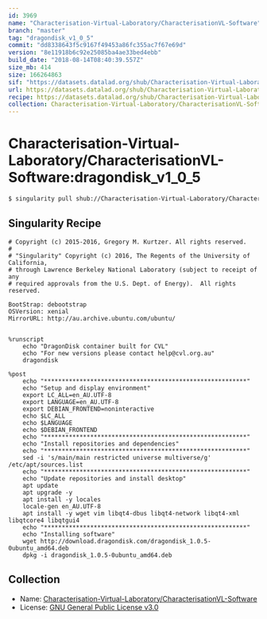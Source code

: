 ```yaml
---
id: 3969
name: "Characterisation-Virtual-Laboratory/CharacterisationVL-Software"
branch: "master"
tag: "dragondisk_v1_0_5"
commit: "dd8338643f5c9167f49453a86fc355ac7f67e69d"
version: "8e11918b6c92e25085ba4ae33bed4ebb"
build_date: "2018-08-14T08:40:39.557Z"
size_mb: 414
size: 166264863
sif: "https://datasets.datalad.org/shub/Characterisation-Virtual-Laboratory/CharacterisationVL-Software/dragondisk_v1_0_5/2018-08-14-dd833864-8e11918b/8e11918b6c92e25085ba4ae33bed4ebb.simg"
url: https://datasets.datalad.org/shub/Characterisation-Virtual-Laboratory/CharacterisationVL-Software/dragondisk_v1_0_5/2018-08-14-dd833864-8e11918b/
recipe: https://datasets.datalad.org/shub/Characterisation-Virtual-Laboratory/CharacterisationVL-Software/dragondisk_v1_0_5/2018-08-14-dd833864-8e11918b/Singularity
collection: Characterisation-Virtual-Laboratory/CharacterisationVL-Software
---
```


# Characterisation-Virtual-Laboratory/CharacterisationVL-Software:dragondisk_v1_0_5

```bash
$ singularity pull shub://Characterisation-Virtual-Laboratory/CharacterisationVL-Software:dragondisk_v1_0_5
```

## Singularity Recipe

```singularity
# Copyright (c) 2015-2016, Gregory M. Kurtzer. All rights reserved.
# 
# "Singularity" Copyright (c) 2016, The Regents of the University of California,
# through Lawrence Berkeley National Laboratory (subject to receipt of any
# required approvals from the U.S. Dept. of Energy).  All rights reserved.

BootStrap: debootstrap
OSVersion: xenial
MirrorURL: http://au.archive.ubuntu.com/ubuntu/


%runscript
    echo "DragonDisk container built for CVL"
    echo "For new versions please contact help@cvl.org.au"
    dragondisk

%post
    echo "*********************************************************"
    echo "Setup and display environment"
    export LC_ALL=en_AU.UTF-8
    export LANGUAGE=en_AU.UTF-8
    export DEBIAN_FRONTEND=noninteractive
    echo $LC_ALL
    echo $LANGUAGE
    echo $DEBIAN_FRONTEND
    echo "*********************************************************"
    echo "Install repositories and dependencies"
    echo "*********************************************************"
    sed -i 's/main/main restricted universe multiverse/g' /etc/apt/sources.list
    echo "*********************************************************"
    echo "Update repositories and install desktop"
    apt update
    apt upgrade -y
    apt install -y locales
    locale-gen en_AU.UTF-8
    apt install -y wget vim libqt4-dbus libqt4-network libqt4-xml libqtcore4 libqtgui4
    echo "*********************************************************"
    echo "Installing software"
    wget http://download.dragondisk.com/dragondisk_1.0.5-0ubuntu_amd64.deb
    dpkg -i dragondisk_1.0.5-0ubuntu_amd64.deb
```

## Collection

 - Name: [Characterisation-Virtual-Laboratory/CharacterisationVL-Software](https://github.com/Characterisation-Virtual-Laboratory/CharacterisationVL-Software)
 - License: [GNU General Public License v3.0](https://api.github.com/licenses/gpl-3.0)

